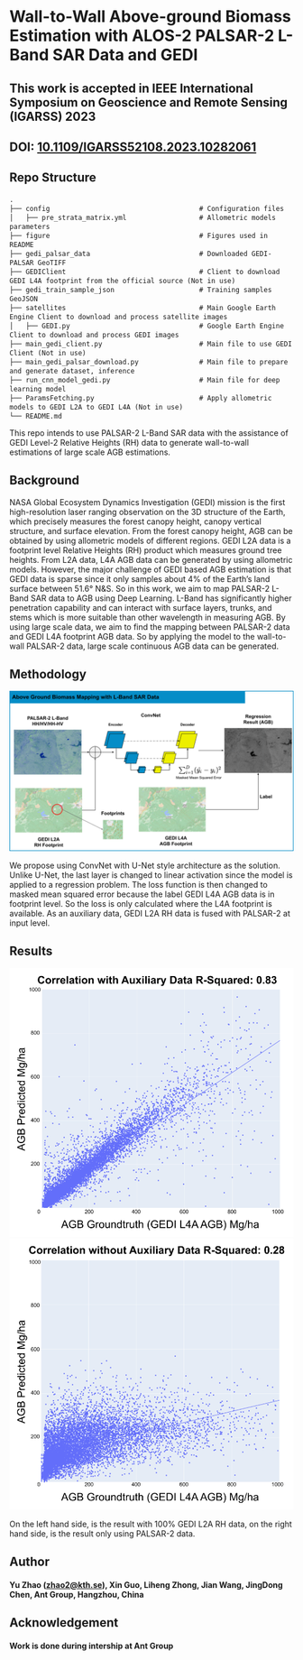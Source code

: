# Wall-to-Wall Above-ground Biomass Estimation with ALOS-2 PALSAR-2 L-Band SAR Data and GEDI

## This work is accepted in IEEE International Symposium on Geoscience and Remote Sensing (IGARSS) 2023 
## DOI: [10.1109/IGARSS52108.2023.10282061](https://doi.org/10.1109/IGARSS52108.2023.10282061)
## Repo Structure
    .
    ├── config                                     # Configuration files 
    │   ├── pre_strata_matrix.yml                  # Allometric models parameters 
    ├── figure                                     # Figures used in README 
    ├── gedi_palsar_data                           # Downloaded GEDI-PALSAR GeoTIFF
    ├── GEDIClient                                 # Client to download GEDI L4A footprint from the official source (Not in use)
    ├── gedi_train_sample_json                     # Training samples GeoJSON
    ├── satellites                                 # Main Google Earth Engine Client to download and process satellite images
    │   ├── GEDI.py                                # Google Earth Engine Client to download and process GEDI images
    ├── main_gedi_client.py                        # Main file to use GEDI Client (Not in use)
    ├── main_gedi_palsar_download.py               # Main file to prepare and generate dataset, inference
    ├── run_cnn_model_gedi.py                      # Main file for deep learning model
    ├── ParamsFetching.py                          # Apply allometric models to GEDI L2A to GEDI L4A (Not in use)
    └── README.md
This repo intends to use PALSAR-2 L-Band SAR data with the assistance of GEDI Level-2 Relative Heights (RH) data to generate 
wall-to-wall estimations of large scale AGB estimations. 

## Background

NASA Global Ecosystem Dynamics Investigation (GEDI) mission is the first high-resolution laser ranging observation on the 3D 
structure of the Earth, which precisely measures the forest canopy height, canopy vertical structure, and surface elevation.
From the forest canopy height, AGB can be obtained by using allometric models of different regions. 
GEDI L2A data is a footprint level Relative Heights (RH) product which measures ground tree heights. 
From L2A data, L4A AGB data can be generated by using allometric models. However, the major challenge of GEDI based AGB 
estimation is that GEDI data is sparse since it only samples about 4% of the Earth’s land surface between 51.6° N&S. So in this
work, we aim to map PALSAR-2 L-Band SAR data to AGB using Deep Learning. L-Band has significantly higher penetration capability and
can interact with surface layers, trunks, and stems which is more suitable than other wavelength in measuring AGB. By using 
large scale data, we aim to find the mapping between PALSAR-2 data and GEDI L4A footprint AGB data. So by applying the model to
the wall-to-wall PALSAR-2 data, large scale continuous AGB data can be generated.

## Methodology

![Alt text](figure/methods.svg?raw=true "Methodology")

We propose using ConvNet with U-Net style architecture as the solution. Unlike U-Net, the last layer is changed to linear 
activation since the model is applied to a regression problem. The loss function is then changed to masked mean squared error 
because the label GEDI L4A AGB data is in footprint level. So the loss is only calculated where the L4A footprint is available.
As an auxiliary data, GEDI L2A RH data is fused with PALSAR-2 at input level. 

## Results
![Alt text](figure/waux.svg?raw=true "Title")
![Alt text](figure/woaux.svg?raw=true "Title")

On the left hand side, is the result with 100% GEDI L2A RH data, on the right hand side, is the result only using PALSAR-2 data.

## Author

#### Yu Zhao (zhao2@kth.se), Xin Guo, Liheng Zhong, Jian Wang, JingDong Chen, Ant Group, Hangzhou, China

## Acknowledgement
#### Work is done during intership at Ant Group
